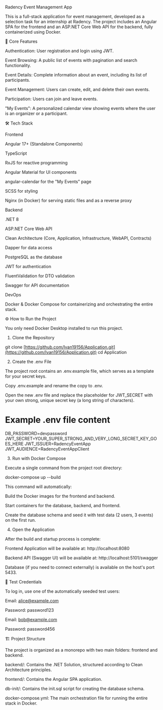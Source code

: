 Radency Event Management App

This is a full-stack application for event management, developed as a selection task for an internship at Radency. The project includes an Angular SPA for the frontend and an ASP.NET Core Web API for the backend, fully containerized using Docker.

🚀 Core Features

Authentication: User registration and login using JWT.

Event Browsing: A public list of events with pagination and search functionality.

Event Details: Complete information about an event, including its list of participants.

Event Management: Users can create, edit, and delete their own events.

Participation: Users can join and leave events.

"My Events": A personalized calendar view showing events where the user is an organizer or a participant.

🛠️ Tech Stack

Frontend

Angular 17+ (Standalone Components)

TypeScript

RxJS for reactive programming

Angular Material for UI components

angular-calendar for the "My Events" page

SCSS for styling

Nginx (in Docker) for serving static files and as a reverse proxy

Backend

.NET 8

ASP.NET Core Web API

Clean Architecture (Core, Application, Infrastructure, WebAPI, Contracts)

Dapper for data access

PostgreSQL as the database

JWT for authentication

FluentValidation for DTO validation

Swagger for API documentation

DevOps

Docker & Docker Compose for containerizing and orchestrating the entire stack.

⚙️ How to Run the Project

You only need Docker Desktop installed to run this project.

1. Clone the Repository

git clone [https://github.com/Ivan19156/Application.git](https://github.com/Ivan19156/Application.git)
cd Application


2. Create the .env File

The project root contains an .env.example file, which serves as a template for your secret keys.

Copy .env.example and rename the copy to .env.

Open the new .env file and replace the placeholder for JWT_SECRET with your own strong, unique secret key (a long string of characters).

# Example .env file content
DB_PASSWORD=devpassword
JWT_SECRET=YOUR_SUPER_STRONG_AND_VERY_LONG_SECRET_KEY_GOES_HERE
JWT_ISSUER=RadencyEventApp
JWT_AUDIENCE=RadencyEventAppClient


3. Run with Docker Compose

Execute a single command from the project root directory:

docker-compose up --build


This command will automatically:

Build the Docker images for the frontend and backend.

Start containers for the database, backend, and frontend.

Create the database schema and seed it with test data (2 users, 3 events) on the first run.

4. Open the Application

After the build and startup process is complete:

Frontend Application will be available at: http://localhost:8080

Backend API (Swagger UI) will be available at: http://localhost:5101/swagger

Database (if you need to connect externally) is available on the host's port 5433.

🔑 Test Credentials

To log in, use one of the automatically seeded test users:

Email: alice@example.com

Password: password123

Email: bob@example.com

Password: password456

🏗️ Project Structure

The project is organized as a monorepo with two main folders: frontend and backend.

backend/: Contains the .NET Solution, structured according to Clean Architecture principles.

frontend/: Contains the Angular SPA application.

db-init/: Contains the init.sql script for creating the database schema.

docker-compose.yml: The main orchestration file for running the entire stack in Docker.
